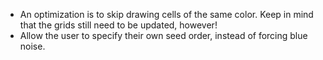 * An optimization is to skip drawing cells of the same color. Keep in mind that the grids still need to be updated, however!
* Allow the user to specify their own seed order, instead of forcing blue noise.
